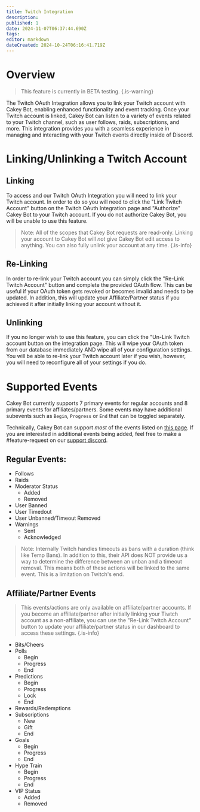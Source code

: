 ```yaml
---
title: Twitch Integration
description: 
published: 1
date: 2024-11-07T06:37:44.690Z
tags: 
editor: markdown
dateCreated: 2024-10-24T06:16:41.719Z
---
```


# Overview
> This feature is currently in BETA testing.
{.is-warning}

The Twitch OAuth Integration allows you to link your Twitch account with Cakey Bot, enabling enhanced functionality and event tracking. Once your Twitch account is linked, Cakey Bot can listen to a variety of events related to your Twitch channel, such as user follows, raids, subscriptions, and more. This integration provides you with a seamless experience in managing and interacting with your Twitch events directly inside of Discord.

# Linking/Unlinking a Twitch Account
## Linking 
To access and our Twitch OAuth Integration you will need to link your Twitch account. In order to do so you will need to click the "Link Twitch Account" button on the Twitch OAuth Integration page and "Authorize" Cakey Bot to your Twitch account. If you do not authorize Cakey Bot, you will be unable to use this feature.

> Note: All of the scopes that Cakey Bot requests are read-only. Linking your account to Cakey Bot will _not_ give Cakey Bot edit access to anything. You can also fully unlink your account at any time.
{.is-info}

## Re-Linking
In order to re-link your Twitch account you can simply click the "Re-Link Twitch Account" button and complete the provided OAuth flow. This can be useful if your OAuth token gets revoked or becomes invalid and needs to be updated. In addition, this will update your Affiliate/Partner status if you achieved it after initially linking your account without it.

## Unlinking
If you no longer wish to use this feature, you can click the "Un-Link Twitch account button on the integration page. This will wipe your OAuth token from our database immediately AND wipe all of your configuration settings. You will be able to re-link your Twitch account later if you wish, however, you will need to reconfigure all of your settings if you do.

# Supported Events
Cakey Bot currently supports 7 primary events for regular accounts and 8 primary events for affiliates/partners. Some events may have additional subevents such as `Begin`, `Progress` or `End` that can be toggled separately. 

Technically, Cakey Bot can support _most_ of the events listed on [this page](https://dev.twitch.tv/docs/eventsub/eventsub-subscription-types/). If you are interested in additional events being added, feel free to make a #feature-request on our [support discord](https://cakey.bot/discord).

## Regular Events:
* Follows
* Raids
* Moderator Status
  * Added
  * Removed
* User Banned
* User Timedout
* User Unbanned/Timeout Removed
* Warnings
  * Sent
  * Acknowledged

> Note: Internally Twitch handles timeouts as bans with a duration (think like Temp Bans). In addition to this, their API does NOT provide us a way to determine the difference between an unban and a timeout removal. This means both of these actions will be linked to the same event. This is a limitation on Twitch's end.

## Affiliate/Partner Events
> This events/actions are only available on affiliate/partner accounts. If you become an affiliate/partner after initially linking your Tiwtch account as a non-affiliate, you can use the "Re-Link Twitch Account" button to update your affiliate/partner status in our dashboard to access these settings.
{.is-info}

* Bits/Cheers
* Polls
  * Begin
  * Progress
  * End
* Predictions
  * Begin
  * Progress
  * Lock
  * End
* Rewards/Redemptions
* Subscriptions
  * New
  * Gift
  * End
* Goals
  * Begin
  * Progress
  * End
* Hype Train
  * Begin
  * Progress
  * End
* VIP Status
  * Added
  * Removed